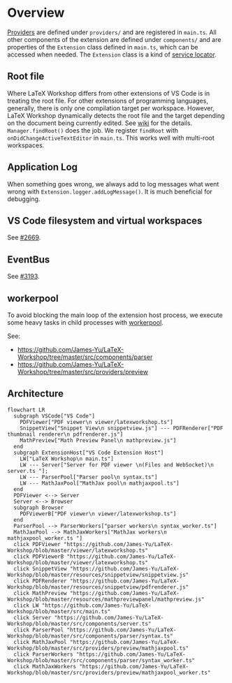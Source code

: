 # Overview

[Providers](https://code.visualstudio.com/api/language-extensions/programmatic-language-features#language-features-listing) are defined under `providers/` and are registered in `main.ts`. All other components of the extension are defined under `components/` and are properties of the `Extension` class defined in `main.ts`, which can be accessed when needed. The `Extension` class is a kind of [service locator](https://martinfowler.com/articles/injection.html#UsingAServiceLocator).

## Root file

Where LaTeX Workshop differs from other extensions of VS Code is in treating the root file. For other extensions of programming languages, generally, there is only one compilation target per workspace. However, LaTeX Workshop dynamically detects the root file and the target depending on the document being currently edited. See [wiki](https://github.com/James-Yu/LaTeX-Workshop/wiki/Compile#the-root-file) for the details. `Manager.findRoot()` does the job. We register `findRoot` with `onDidChangeActiveTextEditor` in `main.ts`. This works well with multi-root workspaces.

## Application Log

When something goes wrong, we always add to log messages what went wrong with `Extension.logger.addLogMessage()`. It is much beneficial for debugging.

## VS Code filesystem and virtual workspaces

See [#2669](https://github.com/James-Yu/LaTeX-Workshop/pull/2669).

## EventBus

See [#3193](https://github.com/James-Yu/LaTeX-Workshop/pull/3193).

## workerpool

To avoid blocking the main loop of the extension host process, we execute some heavy tasks in child processes with [workerpool](https://github.com/josdejong/workerpool).

See:

- https://github.com/James-Yu/LaTeX-Workshop/tree/master/src/components/parser
- https://github.com/James-Yu/LaTeX-Workshop/tree/master/src/providers/preview


## Architecture

```mermaid
flowchart LR
  subgraph VSCode["VS Code"]
    PDFViewer["PDF viewer\n viewer/latexworkshop.ts"]
    SnippetView["Snippet View\n snippetview.js"] --- PDFRenderer["PDF thumbnail renderer\n pdfrenderer.js"]
    MathPreview["Math Preview Panel\n mathpreview.js"]
  end
  subgraph ExtensionHost["VS Code Extension Host"]
    LW["LaTeX Workshop\n main.ts"]
    LW --- Server["Server for PDF viewer \n(Files and WebSocket)\n server.ts "];
    LW --- ParserPool["Parser pool\n syntax.ts"]
    LW --- MathJaxPool["MathJax pool\n mathjaxpool.ts"]
  end
  PDFViewer <--> Server
  Server <--> Browser
  subgraph Browser
    PDFViewerB["PDF viewer\n viewer/latexworkshop.ts"]
  end
  ParserPool --> ParserWorkers["parser workers\n syntax_worker.ts"]
  MathJaxPool --> MathJaxWorkers["MathJax workers\n mathjaxpool_worker.ts "]
  click PDFViewer "https://github.com/James-Yu/LaTeX-Workshop/blob/master/viewer/latexworkshop.ts"
  click PDFViewerB "https://github.com/James-Yu/LaTeX-Workshop/blob/master/viewer/latexworkshop.ts"
  click SnippetView "https://github.com/James-Yu/LaTeX-Workshop/blob/master/resources/snippetview/snippetview.js"
  click PDFRenderer "https://github.com/James-Yu/LaTeX-Workshop/blob/master/resources/snippetview/pdfrenderer.js"
  click MathPreview "https://github.com/James-Yu/LaTeX-Workshop/blob/master/resources/mathpreviewpanel/mathpreview.js"
  click LW "https://github.com/James-Yu/LaTeX-Workshop/blob/master/src/main.ts"
  click Server "https://github.com/James-Yu/LaTeX-Workshop/blob/master/src/components/server.ts"
  click ParserPool "https://github.com/James-Yu/LaTeX-Workshop/blob/master/src/components/parser/syntax.ts"
  click MathJaxPool "https://github.com/James-Yu/LaTeX-Workshop/blob/master/src/providers/preview/mathjaxpool.ts"
  click ParserWorkers "https://github.com/James-Yu/LaTeX-Workshop/blob/master/src/components/parser/syntax_worker.ts"
  click MathJaxWorkers "https://github.com/James-Yu/LaTeX-Workshop/blob/master/src/providers/preview/mathjaxpool_worker.ts"
```